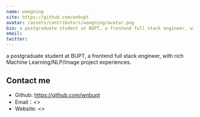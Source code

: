 ```yaml
---
name: wangning
site: https://github.com/wnbupt
avatar: /assets/contributors/wangning/avatar.png
bio: a postgraduate student at BUPT, a frontend full stack engineer, with rich Machine Learning/NLP/Image project experiences.
email: 
twitter: 
---
```


a postgraduate student at BUPT, a frontend full stack engineer, with rich Machine Learning/NLP/Image project experiences.

## Contact me

- Github: <https://github.com/wnbupt>
- Email：<>
- Website: <>
